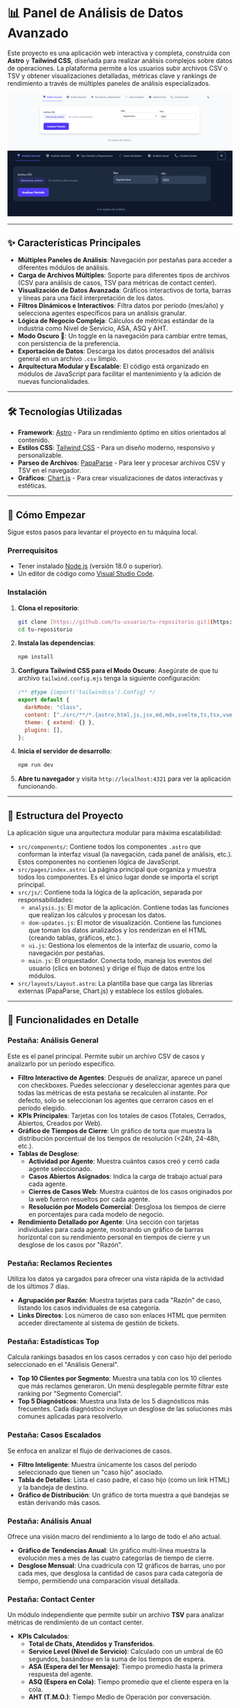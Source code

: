 # 📊 Panel de Análisis de Datos Avanzado

Este proyecto es una aplicación web interactiva y completa, construida con **Astro** y **Tailwind CSS**, diseñada para realizar análisis complejos sobre datos de operaciones. La plataforma permite a los usuarios subir archivos CSV o TSV y obtener visualizaciones detalladas, métricas clave y rankings de rendimiento a través de múltiples paneles de análisis especializados.

![Captura en modo claro](public/screenshot_light.png)
![Captura en modo oscuro](public/screenshot_dark.png)

---

## ✨ Características Principales

- **Múltiples Paneles de Análisis**: Navegación por pestañas para acceder a diferentes módulos de análisis.
- **Carga de Archivos Múltiples**: Soporte para diferentes tipos de archivos (CSV para análisis de casos, TSV para métricas de contact center).
- **Visualización de Datos Avanzada**: Gráficos interactivos de torta, barras y líneas para una fácil interpretación de los datos.
- **Filtros Dinámicos e Interactivos**: Filtra datos por período (mes/año) y selecciona agentes específicos para un análisis granular.
- **Lógica de Negocio Compleja**: Cálculos de métricas estándar de la industria como Nivel de Servicio, ASA, ASQ y AHT.
- **Modo Oscuro 🌙**: Un toggle en la navegación para cambiar entre temas, con persistencia de la preferencia.
- **Exportación de Datos**: Descarga los datos procesados del análisis general en un archivo `.csv` limpio.
- **Arquitectura Modular y Escalable**: El código está organizado en módulos de JavaScript para facilitar el mantenimiento y la adición de nuevas funcionalidades.

---

## 🛠️ Tecnologías Utilizadas

- **Framework**: [Astro](https://astro.build/) - Para un rendimiento óptimo en sitios orientados al contenido.
- **Estilos CSS**: [Tailwind CSS](https://tailwindcss.com/) - Para un diseño moderno, responsivo y personalizable.
- **Parseo de Archivos**: [PapaParse](https://www.papaparse.com/) - Para leer y procesar archivos CSV y TSV en el navegador.
- **Gráficos**: [Chart.js](https://www.chartjs.org/) - Para crear visualizaciones de datos interactivas y estéticas.

---

## 🚀 Cómo Empezar

Sigue estos pasos para levantar el proyecto en tu máquina local.

### Prerrequisitos

- Tener instalado [Node.js](https://nodejs.org/) (versión 18.0 o superior).
- Un editor de código como [Visual Studio Code](https://code.visualstudio.com/).

### Instalación

1.  **Clona el repositorio**:

    ```bash
    git clone [https://github.com/tu-usuario/tu-repositorio.git](https://github.com/tu-usuario/tu-repositorio.git)
    cd tu-repositorio
    ```

2.  **Instala las dependencias**:

    ```bash
    npm install
    ```

3.  **Configura Tailwind CSS para el Modo Oscuro**:
    Asegúrate de que tu archivo `tailwind.config.mjs` tenga la siguiente configuración:

    ```javascript
    /** @type {import('tailwindcss').Config} */
    export default {
      darkMode: "class",
      content: ["./src/**/*.{astro,html,js,jsx,md,mdx,svelte,ts,tsx,vue}"],
      theme: { extend: {} },
      plugins: [],
    };
    ```

4.  **Inicia el servidor de desarrollo**:

    ```bash
    npm run dev
    ```

5.  **Abre tu navegador** y visita `http://localhost:4321` para ver la aplicación funcionando.

---

## 📁 Estructura del Proyecto

La aplicación sigue una arquitectura modular para máxima escalabilidad:

- `src/components/`: Contiene todos los componentes `.astro` que conforman la interfaz visual (la navegación, cada panel de análisis, etc.). Estos componentes no contienen lógica de JavaScript.
- `src/pages/index.astro`: La página principal que organiza y muestra todos los componentes. Es el único lugar donde se importa el script principal.
- `src/js/`: Contiene toda la lógica de la aplicación, separada por responsabilidades:
  - `analysis.js`: El motor de la aplicación. Contiene todas las funciones que realizan los cálculos y procesan los datos.
  - `dom-updates.js`: El motor de visualización. Contiene las funciones que toman los datos analizados y los renderizan en el HTML (creando tablas, gráficos, etc.).
  - `ui.js`: Gestiona los elementos de la interfaz de usuario, como la navegación por pestañas.
  - `main.js`: El orquestador. Conecta todo, maneja los eventos del usuario (clics en botones) y dirige el flujo de datos entre los módulos.
- `src/layouts/Layout.astro`: La plantilla base que carga las librerías externas (PapaParse, Chart.js) y establece los estilos globales.

---

## 🔎 Funcionalidades en Detalle

### Pestaña: Análisis General

Este es el panel principal. Permite subir un archivo CSV de casos y analizarlo por un período específico.

- **Filtro Interactivo de Agentes**: Después de analizar, aparece un panel con checkboxes. Puedes seleccionar y deseleccionar agentes para que todas las métricas de esta pestaña se recalculen al instante. Por defecto, solo se seleccionan los agentes que cerraron casos en el período elegido.
- **KPIs Principales**: Tarjetas con los totales de casos (Totales, Cerrados, Abiertos, Creados por Web).
- **Gráfico de Tiempos de Cierre**: Un gráfico de torta que muestra la distribución porcentual de los tiempos de resolución (<24h, 24-48h, etc.).
- **Tablas de Desglose**:
  - **Actividad por Agente**: Muestra cuántos casos creó y cerró cada agente seleccionado.
  - **Casos Abiertos Asignados**: Indica la carga de trabajo actual para cada agente.
  - **Cierres de Casos Web**: Muestra cuántos de los casos originados por la web fueron resueltos por cada agente.
  - **Resolución por Modelo Comercial**: Desglosa los tiempos de cierre en porcentajes para cada modelo de negocio.
- **Rendimiento Detallado por Agente**: Una sección con tarjetas individuales para cada agente, mostrando un gráfico de barras horizontal con su rendimiento personal en tiempos de cierre y un desglose de los casos por "Razón".

### Pestaña: Reclamos Recientes

Utiliza los datos ya cargados para ofrecer una vista rápida de la actividad de los últimos 7 días.

- **Agrupación por Razón**: Muestra tarjetas para cada "Razón" de caso, listando los casos individuales de esa categoría.
- **Links Directos**: Los números de caso son enlaces HTML que permiten acceder directamente al sistema de gestión de tickets.

### Pestaña: Estadísticas Top

Calcula rankings basados en los casos cerrados y con caso hijo del período seleccionado en el "Análisis General".

- **Top 10 Clientes por Segmento**: Muestra una tabla con los 10 clientes que más reclamos generaron. Un menú desplegable permite filtrar este ranking por "Segmento Comercial".
- **Top 5 Diagnósticos**: Muestra una lista de los 5 diagnósticos más frecuentes. Cada diagnóstico incluye un desglose de las soluciones más comunes aplicadas para resolverlo.

### Pestaña: Casos Escalados

Se enfoca en analizar el flujo de derivaciones de casos.

- **Filtro Inteligente**: Muestra únicamente los casos del período seleccionado que tienen un "caso hijo" asociado.
- **Tabla de Detalles**: Lista el caso padre, el caso hijo (como un link HTML) y la bandeja de destino.
- **Gráfico de Distribución**: Un gráfico de torta muestra a qué bandejas se están derivando más casos.

### Pestaña: Análisis Anual

Ofrece una visión macro del rendimiento a lo largo de todo el año actual.

- **Gráfico de Tendencias Anual**: Un gráfico multi-línea muestra la evolución mes a mes de las cuatro categorías de tiempo de cierre.
- **Desglose Mensual**: Una cuadrícula con 12 gráficos de barras, uno por cada mes, que desglosa la cantidad de casos para cada categoría de tiempo, permitiendo una comparación visual detallada.

### Pestaña: Contact Center

Un módulo independiente que permite subir un archivo **TSV** para analizar métricas de rendimiento de un contact center.

- **KPIs Calculados**:
  - **Total de Chats, Atendidos y Transferidos**.
  - **Service Level (Nivel de Servicio)**: Calculado con un umbral de 60 segundos, basándose en la suma de los tiempos de espera.
  - **ASA (Espera del 1er Mensaje)**: Tiempo promedio hasta la primera respuesta del agente.
  - **ASQ (Espera en Cola)**: Tiempo promedio que el cliente espera en la cola.
  - **AHT (T.M.O.)**: Tiempo Medio de Operación por conversación.
